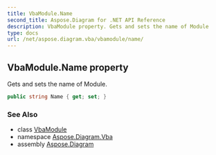 ```yaml
---
title: VbaModule.Name
second_title: Aspose.Diagram for .NET API Reference
description: VbaModule property. Gets and sets the name of Module
type: docs
url: /net/aspose.diagram.vba/vbamodule/name/
---
```

## VbaModule.Name property

Gets and sets the name of Module.

```csharp
public string Name { get; set; }
```

### See Also

* class [VbaModule](../)
* namespace [Aspose.Diagram.Vba](../../vbamodule/)
* assembly [Aspose.Diagram](../../../)


